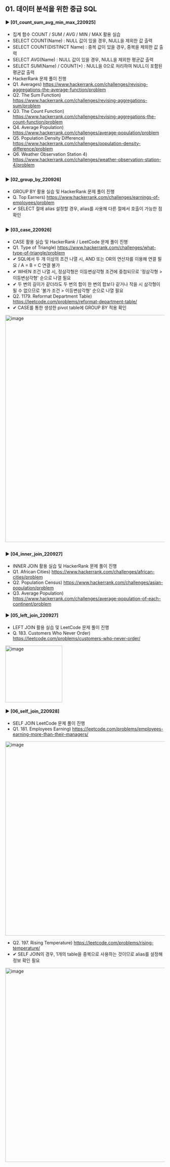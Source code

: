 ####  
## 01. 데이터 분석을 위한 중급 SQL  
#### ► [01_count_sum_avg_min_max_220925]  
- 집계 함수 COUNT / SUM / AVG / MIN / MAX 활용 실습  
- SELECT COUNT(Name) : NULL 값이 있을 경우, NULL을 제외한 값 출력  
- SELECT COUNT(DISTINCT Name) : 중복 값이 있을 경우, 중복을 제외한 값 출력  
- SELECT AVG(Name) : NULL 값이 있을 경우, NULL을 제외한 평균값 출력  
- SELECT SUM(Name) / COUNT(*) : NULL을 0으로 처리하여 NULL이 포함된 평균값 출력  
- HackerRank 문제 풀이 진행  
- Q1. Averages) https://www.hackerrank.com/challenges/revising-aggregations-the-average-function/problem  
- Q2. The Sum Function) https://www.hackerrank.com/challenges/revising-aggregations-sum/problem  
- Q3. The Count Function) https://www.hackerrank.com/challenges/revising-aggregations-the-count-function/problem  
- Q4. Average Population) https://www.hackerrank.com/challenges/average-population/problem  
- Q5. Population Density Difference) https://www.hackerrank.com/challenges/population-density-difference/problem  
- Q6. Weather Observation Station 4) https://www.hackerrank.com/challenges/weather-observation-station-4/problem  
##  
#### ► [02_group_by_220926]  
- GROUP BY 활용 실습 및 HackerRank 문제 풀이 진행   
- Q. Top Earners) https://www.hackerrank.com/challenges/earnings-of-employees/problem  
- ✔︎ SELECT 절에 alias 설정할 경우, alias를 사용해 다른 절에서 호출이 가능한 점 확인  
##  
#### ► [03_case_220926]  
- CASE 활용 실습 및 HackerRank / LeetCode 문제 풀이 진행  
- Q1. Type of Triangle) https://www.hackerrank.com/challenges/what-type-of-triangle/problem  
- ✔︎ SQL에서 두 개 이상의 조건 나열 시, AND 또는 OR의 연산자를 이용해 연결 필요 / A = B = C 연결 불가  
- ✔︎ WHEN 조건 나열 시, 정삼각형은 이등변삼각형 조건에 중첩되므로 '정삼각형 > 이등변삼각형' 순으로 나열 필요  
- ✔︎ 두 변의 길이가 같더라도 두 변의 합이 한 변의 합보다 같거나 작을 시 삼각형이 될 수 없으므로 '불가 조건 > 이등변삼각형' 순으로 나열 필요  
- Q2. 1179. Reformat Department Table) https://leetcode.com/problems/reformat-department-table/  
- ✔︎ CASE를 통한 생성한 pivot table에 GROUP BY 적용 확인  
<img width="718" alt="image" src="https://user-images.githubusercontent.com/109773795/192389358-8c1b9604-59cb-4d1c-89ba-090cefcdc947.png">  

##  
#### ► [04_inner_join_220927]  
- INNER JOIN 활용 실습 및 HackerRank 문제 풀이 진행  
- Q1. African Cities) https://www.hackerrank.com/challenges/african-cities/problem
- Q2. Population Census) https://www.hackerrank.com/challenges/asian-population/problem
- Q3. Average Population) https://www.hackerrank.com/challenges/average-population-of-each-continent/problem
####  
#### ► [05_left_join_220927]  
- LEFT JOIN 활용 실습 및 LeetCode 문제 풀이 진행
- Q. 183. Customers Who Never Order) https://leetcode.com/problems/customers-who-never-order/
<img width="180" alt="image" src="https://user-images.githubusercontent.com/109773795/192438504-478244e2-f1ef-4183-8a36-c2d5fa6215c2.png">

####  
#### ► [06_self_join_220928]  
- SELF JOIN LeetCode 문제 풀이 진행
- Q1. 181. Employees Earning) https://leetcode.com/problems/employees-earning-more-than-their-managers/
<img width="614" alt="image" src="https://user-images.githubusercontent.com/109773795/192577367-0c085221-9dc5-4c40-a1df-06bf71348b61.png">

- Q2. 197. Rising Temperature) https://leetcode.com/problems/rising-temperature/
- ✔︎ SELF JOIN의 경우, 1개의 table을 중복으로 사용하는 것이므로 alias를 설정해 정보 확인 필요
<img width="614" alt="image" src="https://user-images.githubusercontent.com/109773795/192577577-85d16595-a9bc-49ad-ad07-5ecd862d1138.png">

####  
